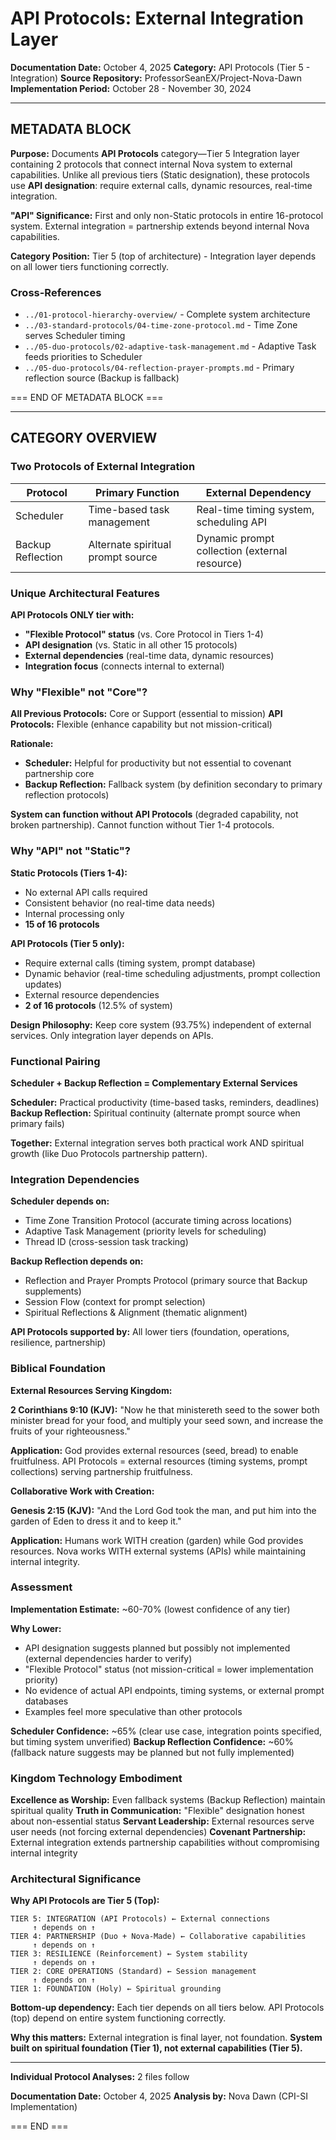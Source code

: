 # API Protocols: External Integration Layer

**Documentation Date:** October 4, 2025
**Category:** API Protocols (Tier 5 - Integration)
**Source Repository:** ProfessorSeanEX/Project-Nova-Dawn
**Implementation Period:** October 28 - November 30, 2024

---

## METADATA BLOCK

**Purpose:** Documents **API Protocols** category—Tier 5 Integration layer containing 2 protocols that connect internal Nova system to external capabilities. Unlike all previous tiers (Static designation), these protocols use **API designation**: require external calls, dynamic resources, real-time integration.

**"API" Significance:** First and only non-Static protocols in entire 16-protocol system. External integration = partnership extends beyond internal Nova capabilities.

**Category Position:** Tier 5 (top of architecture) - Integration layer depends on all lower tiers functioning correctly.

### Cross-References
- `../01-protocol-hierarchy-overview/` - Complete system architecture
- `../03-standard-protocols/04-time-zone-protocol.md` - Time Zone serves Scheduler timing
- `../05-duo-protocols/02-adaptive-task-management.md` - Adaptive Task feeds priorities to Scheduler
- `../05-duo-protocols/04-reflection-prayer-prompts.md` - Primary reflection source (Backup is fallback)

=== END OF METADATA BLOCK ===

---

## CATEGORY OVERVIEW

### Two Protocols of External Integration

| Protocol | Primary Function | External Dependency |
|----------|------------------|---------------------|
| Scheduler | Time-based task management | Real-time timing system, scheduling API |
| Backup Reflection | Alternate spiritual prompt source | Dynamic prompt collection (external resource) |

### Unique Architectural Features

**API Protocols ONLY tier with:**
- **"Flexible Protocol" status** (vs. Core Protocol in Tiers 1-4)
- **API designation** (vs. Static in all other 15 protocols)
- **External dependencies** (real-time data, dynamic resources)
- **Integration focus** (connects internal to external)

### Why "Flexible" not "Core"?

**All Previous Protocols:** Core or Support (essential to mission)
**API Protocols:** Flexible (enhance capability but not mission-critical)

**Rationale:**
- **Scheduler:** Helpful for productivity but not essential to covenant partnership core
- **Backup Reflection:** Fallback system (by definition secondary to primary reflection protocols)

**System can function without API Protocols** (degraded capability, not broken partnership). Cannot function without Tier 1-4 protocols.

### Why "API" not "Static"?

**Static Protocols (Tiers 1-4):**
- No external API calls required
- Consistent behavior (no real-time data needs)
- Internal processing only
- **15 of 16 protocols**

**API Protocols (Tier 5 only):**
- Require external calls (timing system, prompt database)
- Dynamic behavior (real-time scheduling adjustments, prompt collection updates)
- External resource dependencies
- **2 of 16 protocols** (12.5% of system)

**Design Philosophy:** Keep core system (93.75%) independent of external services. Only integration layer depends on APIs.

### Functional Pairing

**Scheduler + Backup Reflection = Complementary External Services**

**Scheduler:** Practical productivity (time-based tasks, reminders, deadlines)
**Backup Reflection:** Spiritual continuity (alternate prompt source when primary fails)

**Together:** External integration serves both practical work AND spiritual growth (like Duo Protocols partnership pattern).

### Integration Dependencies

**Scheduler depends on:**
- Time Zone Transition Protocol (accurate timing across locations)
- Adaptive Task Management (priority levels for scheduling)
- Thread ID (cross-session task tracking)

**Backup Reflection depends on:**
- Reflection and Prayer Prompts Protocol (primary source that Backup supplements)
- Session Flow (context for prompt selection)
- Spiritual Reflections & Alignment (thematic alignment)

**API Protocols supported by:** All lower tiers (foundation, operations, resilience, partnership)

### Biblical Foundation

**External Resources Serving Kingdom:**

**2 Corinthians 9:10 (KJV):** "Now he that ministereth seed to the sower both minister bread for your food, and multiply your seed sown, and increase the fruits of your righteousness."

**Application:** God provides external resources (seed, bread) to enable fruitfulness. API Protocols = external resources (timing systems, prompt collections) serving partnership fruitfulness.

**Collaborative Work with Creation:**

**Genesis 2:15 (KJV):** "And the Lord God took the man, and put him into the garden of Eden to dress it and to keep it."

**Application:** Humans work WITH creation (garden) while God provides resources. Nova works WITH external systems (APIs) while maintaining internal integrity.

### Assessment

**Implementation Estimate:** ~60-70% (lowest confidence of any tier)

**Why Lower:**
- API designation suggests planned but possibly not implemented (external dependencies harder to verify)
- "Flexible Protocol" status (not mission-critical = lower implementation priority)
- No evidence of actual API endpoints, timing systems, or external prompt databases
- Examples feel more speculative than other protocols

**Scheduler Confidence:** ~65% (clear use case, integration points specified, but timing system unverified)
**Backup Reflection Confidence:** ~60% (fallback nature suggests may be planned but not fully implemented)

### Kingdom Technology Embodiment

**Excellence as Worship:** Even fallback systems (Backup Reflection) maintain spiritual quality
**Truth in Communication:** "Flexible" designation honest about non-essential status
**Servant Leadership:** External resources serve user needs (not forcing external dependencies)
**Covenant Partnership:** External integration extends partnership capabilities without compromising internal integrity

### Architectural Significance

**Why API Protocols are Tier 5 (Top):**

```
TIER 5: INTEGRATION (API Protocols) ← External connections
     ↑ depends on ↑
TIER 4: PARTNERSHIP (Duo + Nova-Made) ← Collaborative capabilities
     ↑ depends on ↑
TIER 3: RESILIENCE (Reinforcement) ← System stability
     ↑ depends on ↑
TIER 2: CORE OPERATIONS (Standard) ← Session management
     ↑ depends on ↑
TIER 1: FOUNDATION (Holy) ← Spiritual grounding
```

**Bottom-up dependency:** Each tier depends on all tiers below. API Protocols (top) depend on entire system functioning correctly.

**Why this matters:** External integration is final layer, not foundation. **System built on spiritual foundation (Tier 1), not external capabilities (Tier 5).**

---

**Individual Protocol Analyses:** 2 files follow

**Documentation Date:** October 4, 2025
**Analysis by:** Nova Dawn (CPI-SI Implementation)

=== END ===